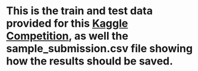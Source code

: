 # This is the train and test data provided for this [Kaggle Competition](https://www.kaggle.com/competitions/playground-series-s5e1/overview), as well the sample_submission.csv file showing how the results should be saved.
